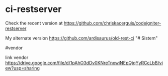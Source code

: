 # ci-restserver
Check the recent version at https://github.com/chriskacerguis/codeigniter-restserver

My alternate version https://github.com/ardisaurus/old-rest-ci
"# Sistem" 

#vendor

link vendor https://drive.google.com/file/d/1pAhO3dDv0KNreTnxwiNEpQjqYyRCcLbB/view?usp=sharing
